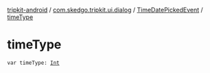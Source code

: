 [tripkit-android](../../index.md) / [com.skedgo.tripkit.ui.dialog](../index.md) / [TimeDatePickedEvent](index.md) / [timeType](./time-type.md)

# timeType

`var timeType: `[`Int`](https://kotlinlang.org/api/latest/jvm/stdlib/kotlin/-int/index.html)